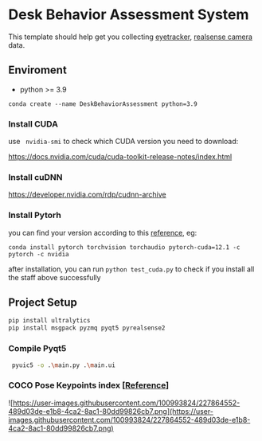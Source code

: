 # Desk Behavior Assessment System

This template should help get you collecting [eyetracker](https://docs.pupil-labs.com/core/developer/), [realsense camera](https://github.com/IntelRealSense/librealsense) data.

## Enviroment

+ python >= 3.9

```
conda create --name DeskBehaviorAssessment python=3.9
```

### Install CUDA

use ` nvidia-smi` to check which CUDA version you need to download:

https://docs.nvidia.com/cuda/cuda-toolkit-release-notes/index.html

### Install cuDNN

https://developer.nvidia.com/rdp/cudnn-archive

### Install Pytorh

you can find your version according to this [reference](https://pytorch.org/), eg:

```
conda install pytorch torchvision torchaudio pytorch-cuda=12.1 -c pytorch -c nvidia
```

after installation, you can run `python test_cuda.py` to check if you install all the staff above successfully

## Project Setup

```sh
pip install ultralytics
pip install msgpack pyzmq pyqt5 pyrealsense2
```

### Compile Pyqt5

```sh
 pyuic5 -o .\main.py .\main.ui
```

### COCO Pose Keypoints index [[Reference](https://mmpose.readthedocs.io/zh-cn/latest/dataset_zoo/2d_body_keypoint.html)]

![https://user-images.githubusercontent.com/100993824/227864552-489d03de-e1b8-4ca2-8ac1-80dd99826cb7.png](https://user-images.githubusercontent.com/100993824/227864552-489d03de-e1b8-4ca2-8ac1-80dd99826cb7.png)
